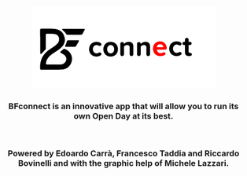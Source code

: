 <div align="center"><img src="/application/app/src/main/res/drawable/ic_bf_connect_horizontal.png" alt="BFconnect Logo"></div>  

<h3 align="center">BFconnect is an innovative app that will allow you to run its own Open Day at its best.</h3><br>
<h3 align="center">Powered by Edoardo Carrà, Francesco Taddia and Riccardo Bovinelli and with the graphic help of Michele Lazzari.</h3>

